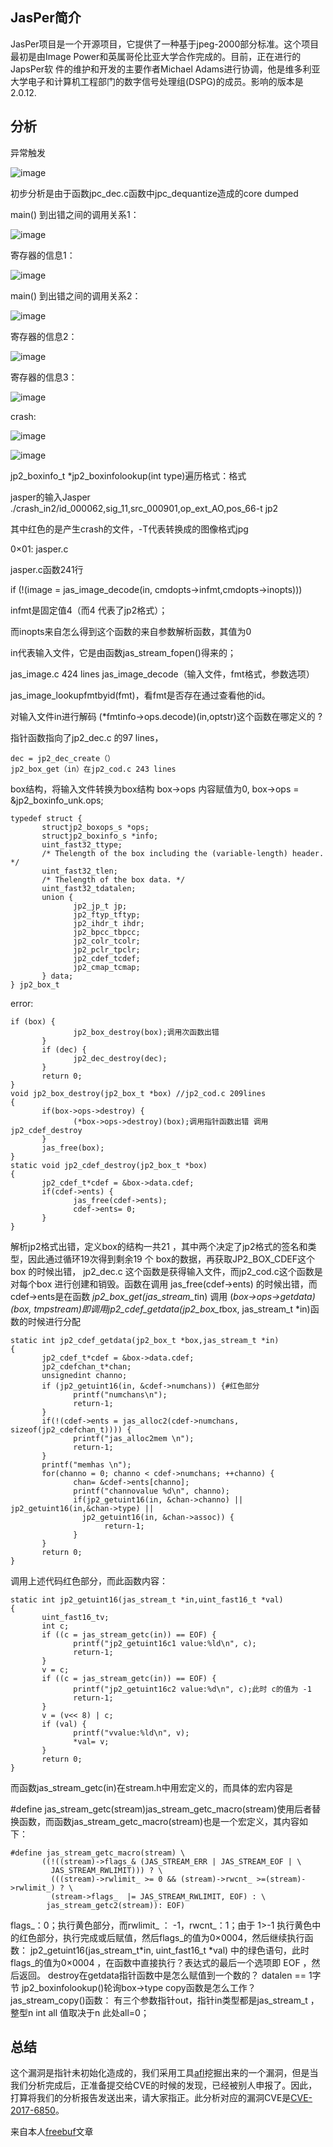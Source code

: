 ## JasPer简介

JasPer项目是一个开源项目，它提供了一种基于jpeg-2000部分标准。这个项目最初是由Image Power和英属哥伦比亚大学合作完成的。目前，正在进行的JapsPer软
件的维护和开发的主要作者Michael Adams进行协调，他是维多利亚大学电子和计算机工程部门的数字信号处理组(DSPG)的成员。影响的版本是2.0.12.    

## 分析

异常触发

![image](C:\\Users\\iie.000\\Desktop\\picture\\1.png)

初步分析是由于函数jpc_dec.c函数中jpc_dequantize造成的core dumped

main() 到出错之间的调用关系1：

![image](C:\\Users\\iie.000\\Desktop\\picture\\2.png)

寄存器的信息1：

![image](C:\\Users\\iie.000\\Desktop\\picture\\3.jpg)

main() 到出错之间的调用关系2：

![image](C:\\Users\\iie.000\\Desktop\\picture\\4.jpg)

寄存器的信息2：

![image](C:\\Users\\iie.000\\Desktop\\picture\\5.jpg)

寄存器的信息3：

![image](C:\\Users\\iie.000\\Desktop\\picture\\6.jpg)

crash:

![image](C:\\Users\\iie.000\\Desktop\\picture\\7.jpg)

![image](C:\\Users\\iie.000\\Desktop\\picture\\8.png)

jp2_boxinfo_t *jp2_boxinfolookup(int type)遍历格式：格式

jasper的输入Jasper ./crash_in2/id_000062,sig_11,src_000901,op_ext_AO,pos_66-t jp2 

其中红色的是产生crash的文件，-T代表转换成的图像格式jpg

0×01: jasper.c

jasper.c函数241行

if (!(image = jas_image_decode(in, cmdopts->infmt,cmdopts->inopts)))

infmt是固定值4（而4 代表了jp2格式）；

而inopts来自怎么得到这个函数的来自参数解析函数，其值为0

in代表输入文件，它是由函数jas_stream_fopen()得来的；

jas_image.c 424 lines  jas_image_decode（输入文件，fmt格式，参数选项）

jas_image_lookupfmtbyid(fmt)，看fmt是否存在通过查看他的id。

对输入文件in进行解码 (*fmtinfo->ops.decode)(in,optstr)这个函数在哪定义的 ?

指针函数指向了jp2_dec.c 的97 lines，
```
dec = jp2_dec_create（）
jp2_box_get（in）在jp2_cod.c 243 lines
```
box结构，将输入文件转换为box结构
box->ops 内容赋值为0, box->ops = &jp2_boxinfo_unk.ops;
```
typedef struct {
       structjp2_boxops_s *ops;
       structjp2_boxinfo_s *info;
       uint_fast32_ttype;
       /* Thelength of the box including the (variable-length) header. */
       uint_fast32_tlen;
       /* Thelength of the box data. */
       uint_fast32_tdatalen;
       union {
              jp2_jp_t jp;
              jp2_ftyp_tftyp;
              jp2_ihdr_t ihdr;
              jp2_bpcc_tbpcc;
              jp2_colr_tcolr;
              jp2_pclr_tpclr;
              jp2_cdef_tcdef;
              jp2_cmap_tcmap;
       } data;
} jp2_box_t
```
error:
```
if (box) {
              jp2_box_destroy(box);调用次函数出错
       }
       if (dec) {
              jp2_dec_destroy(dec);
       }
       return 0;
}
void jp2_box_destroy(jp2_box_t *box) //jp2_cod.c 209lines
{
       if(box->ops->destroy) {
              (*box->ops->destroy)(box);调用指针函数出错 调用jp2_cdef_destroy
       }
       jas_free(box);
}
static void jp2_cdef_destroy(jp2_box_t *box)
{
       jp2_cdef_t*cdef = &box->data.cdef;
       if(cdef->ents) {
              jas_free(cdef->ents);
              cdef->ents= 0;
       }
}
```
解析jp2格式出错，定义box的结构一共21 ，其中两个决定了jp2格式的签名和类型，因此通过循环19次得到剩余19 个 box的数据，再获取JP2_BOX_CDEF这个box 的时候出错， jp2_dec.c 这个函数是获得输入文件，而jp2_cod.c这个函数是对每个box 进行创建和销毁。函数在调用 jas_free(cdef->ents) 的时候出错，而cdef->ents是在函数 *jp2_box_get(jas_stream_t*in) 调用
(*box->ops->getdata)(box, tmpstream)即调用jp2_cdef_getdata(jp2_box_t*box, jas_stream_t *in)函数的时候进行分配
```
static int jp2_cdef_getdata(jp2_box_t *box,jas_stream_t *in)
{
       jp2_cdef_t*cdef = &box->data.cdef;
       jp2_cdefchan_t*chan;
       unsignedint channo;
       if (jp2_getuint16(in, &cdef->numchans)) {#红色部分
              printf("numchans\n");
              return-1;
       }
       if(!(cdef->ents = jas_alloc2(cdef->numchans, sizeof(jp2_cdefchan_t)))) {
              printf("jas_alloc2mem \n");
              return-1;
       }
       printf("memhas \n");
       for(channo = 0; channo < cdef->numchans; ++channo) {
              chan= &cdef->ents[channo];
              printf("channovalue %d\n", channo);
              if(jp2_getuint16(in, &chan->channo) || jp2_getuint16(in,&chan->type) ||
                jp2_getuint16(in, &chan->assoc)) {
                     return-1;
              }
       }
       return 0;
}
```
调用上述代码红色部分，而此函数内容：
```
static int jp2_getuint16(jas_stream_t *in,uint_fast16_t *val)
{
       uint_fast16_tv;
       int c;
       if ((c = jas_stream_getc(in)) == EOF) {
              printf("jp2_getuint16c1 value:%ld\n", c);
              return-1;
       }
       v = c;
       if ((c = jas_stream_getc(in)) == EOF) {
              printf("jp2_getuint16c2 value:%d\n", c);此时 c的值为 -1
              return-1;
       }
       v = (v<< 8) | c;
       if (val) {
              printf("vvalue:%ld\n", v);
              *val= v;
       }
       return 0;
}
```
而函数jas_stream_getc(in)在stream.h中用宏定义的，而具体的宏内容是

#define  jas_stream_getc(stream)jas_stream_getc_macro(stream)使用后者替换函数，而函数jas_stream_getc_macro(stream)也是一个宏定义，其内容如下：
```
#define jas_stream_getc_macro(stream) \
       ((!((stream)->flags_& (JAS_STREAM_ERR | JAS_STREAM_EOF | \
         JAS_STREAM_RWLIMIT))) ? \
         (((stream)->rwlimit_ >= 0 && (stream)->rwcnt_ >=(stream)->rwlimit_) ? \
         (stream->flags_  |= JAS_STREAM_RWLIMIT, EOF) : \
        jas_stream_getc2(stream)): EOF)
```
flags_：0；执行黄色部分，而rwlimit_ ： -1，rwcnt_：1；由于 1>-1 执行黄色中的红色部分，执行完成或后赋值，然后flags_的值为0×0004，然后继续执行函数： jp2_getuint16(jas_stream_t*in, uint_fast16_t *val) 中的绿色语句，此时flags_的值为0×0004 ，在函数中直接执行？表达式的最后一个选项即 EOF ，然后返回。
destroy在getdata指针函数中是怎么赋值到一个数的？
datalen == 1字节
jp2_boxinfolookup()轮询box->type
copy函数是怎么工作？
jas_stream_copy()函数：
有三个参数指针out，指针in类型都是jas_stream_t ， 整型n
int all 值取决于n 此处all=0； 
## 总结
这个漏洞是指针未初始化造成的，我们采用工具[afl](http://lcamtuf.coredump.cx/afl/)挖掘出来的一个漏洞，但是当我们分析完成后，正准备提交给CVE的时候的发现，已经被别人申报了。因此，打算将我们的分析报告发送出来，请大家指正。此分析对应的漏洞CVE是[CVE-2017-6850](https://www.cvedetails.com/cve/CVE-2017-6850/)。

来自本人[freebuf](http://www.freebuf.com/vuls/138242.html)文章
